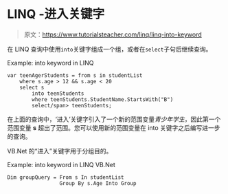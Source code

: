 # LINQ -进入关键字

> 原文：<https://www.tutorialsteacher.com/linq/linq-into-keyword>

在 LINQ 查询中使用`into`关键字组成一个组，或者在`select`子句后继续查询。

Example: into keyword in LINQ

```
var teenAgerStudents = from s in studentList
    where s.age > 12 && s.age < 20
    select s
        into teenStudents
        where teenStudents.StudentName.StartsWith("B")
        select/span> teenStudents;
```

在上面的查询中，‘进入’关键字引入了一个新的范围变量*青少年学生*，因此第一个范围变量 **s** 超出了范围。您可以使用新的范围变量在 into 关键字之后编写进一步的查询。

VB.Net 的“进入”关键字用于分组目的。

Example: into keyword in LINQ VB.Net

```
Dim groupQuery = From s In studentList
                 Group By s.Age Into Group
```